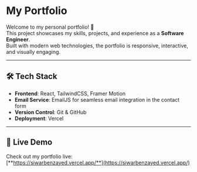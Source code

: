 # My Portfolio

Welcome to my personal portfolio! 🚀  
This project showcases my skills, projects, and experience as a **Software Engineer**.  
Built with modern web technologies, the portfolio is responsive, interactive, and visually engaging.

---

## 🛠️ Tech Stack

- **Frontend**: React, TailwindCSS, Framer Motion
- **Email Service**: EmailJS for seamless email integration in the contact form
- **Version Control**: Git & GitHub
- **Deployment**: Vercel

---

## 🚀 Live Demo

Check out my portfolio live:  
[**https://siwarbenzayed.vercel.app/**](https://siwarbenzayed.vercel.app/)

